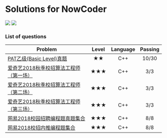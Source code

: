 # Solutions for NowCoder

![](https://img.shields.io/badge/Language-C++-orange.svg?style=flat)	![](https://img.shields.io/badge/Email-shiqitao@sjtu.edu.cn-blue.svg)

### List of questions

| Problem                                  | Level | Language | Passing |
| ---------------------------------------- | :---: | :------: | :-----: |
| [PAT乙级(Basic Level)真题](https://www.nowcoder.com/pat/6/problems) |  ★★   |   C++    |  10/30  |
| [爱奇艺2018秋季校招算法工程师（第一场）](https://www.nowcoder.com/test/8246915/summary) |  ★★★  |   C++    |   3/3   |
| [爱奇艺2018秋季校招算法工程师（第二场）](https://www.nowcoder.com/test/8246859/summary) |  ★★★  |   C++    |   3/3   |
| [爱奇艺2018秋季校招算法工程师（第三场）](https://www.nowcoder.com/test/8246483/summary) |  ★★★  |   C++    |   3/3   |
| [网易2018校园招聘编程题真题集合](https://www.nowcoder.com/test/6910869/summary) |  ★★★  |   C++    |   8/8   |
| [网易2018校招内推编程题集合](https://www.nowcoder.com/test/6291726/summary) |  ★★★  |   C++    |   8/8   |


